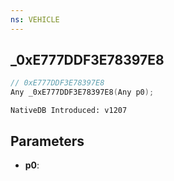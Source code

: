 ```yaml
---
ns: VEHICLE
---
```

## _0xE777DDF3E78397E8

```c
// 0xE777DDF3E78397E8
Any _0xE777DDF3E78397E8(Any p0);
```

```
NativeDB Introduced: v1207
```

## Parameters
* **p0**:
